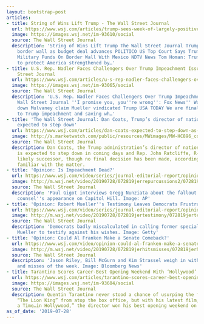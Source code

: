 ```yaml
---
layout: bootstrap-post
articles:
- title: String of Wins Lift Trump - The Wall Street Journal
  url: https://www.wsj.com/articles/trump-sees-week-of-largely-positive-news-but-there-may-be-speed-bumps-ahead-11564340764
  image: https://images.wsj.net/im-93610/social
  source: The Wall Street Journal
  description: 'String of Wins Lift Trump The Wall Street Journal Trump fumes over
    border wall as budget deal advances POLITICO US Top Court Says Trump Can Spend
    Military Funds On Border Wall With Mexico NDTV News Tom Homan: Trump’s ability
    to protect America strengthened by…'
- title: U.S. Rep. Nadler Faces Challengers Over Trump Impeachment Issue - The Wall
    Street Journal
  url: https://www.wsj.com/articles/u-s-rep-nadler-faces-challengers-over-trump-impeachment-issue-11564354801
  image: https://images.wsj.net/im-93065/social
  source: The Wall Street Journal
  description: 'U.S. Rep. Nadler Faces Challengers Over Trump Impeachment Issue The
    Wall Street Journal ''I promise you, you''re wrong'': Fox News'' Wallace shuts
    down Mulvaney claim Mueller vindicated Trump USA TODAY We are finally on the path
    to Trump impeachment and saving wh…'
- title: 'The Wall Street Journal: Dan Coats, Trump’s director of national intelligence,
    expected to step down'
  url: https://www.wsj.com/articles/dan-coats-expected-to-step-down-as-director-of-national-intelligence-in-coming-days-11564342925
  image: http://s.marketwatch.com/public/resources/MWimages/MW-HC896_coats__ZG_20190129113140.jpg
  source: The Wall Street Journal
  description: Dan Coats, the Trump administration’s director of national intelligence,
    is expected to step down in coming days and Rep. John Ratcliffe, R-Texas, is a
    likely successor, though no final decision has been made, according to a person
    familiar with the matter.
- title: 'Opinion: Is Impeachment Dead?'
  url: https://www.wsj.com/video/series/journal-editorial-report/opinion-is-impeachment-dead/167252ED-E48F-4B0B-BB9F-8FAD235E20E8
  image: http://m.wsj.net/video/20190728/072819jerrepurcussions2/072819jerrepurcussions2_1280x720.jpg
  source: The Wall Street Journal
  description: 'Paul Gigot interviews Gregg Nunziata about the fallout from the special
    counsel''s appearance on Capitol Hill. Image: AP'
- title: 'Opinion: Robert Mueller''s Testimony Leaves Democrats Frustrated'
  url: https://www.wsj.com/video/series/journal-editorial-report/opinion-robert-mueller-testimony-leaves-democrats-frustrated/4E2EFE28-B54C-437E-8DD3-E6B4B18F1701
  image: http://m.wsj.net/video/20190728/072819jertestimony/072819jertestimony_1280x720.jpg
  source: The Wall Street Journal
  description: 'Democrats badly miscalculated in calling former special counsel Robert
    Mueller to testify against his wishes. Image: Getty'
- title: 'Opinion: Could Al Franken Make a Senate Comeback?'
  url: https://www.wsj.com/video/opinion-could-al-franken-make-a-senate-comeback/9E29CDA8-91B0-46C0-952D-6EFA7A01745B.html
  image: http://m.wsj.net/video/20190728/072819jerhitsmisses/072819jerhitsmisses_1280x720.jpg
  source: The Wall Street Journal
  description: 'Jason Riley, Bill McGurn and Kim Strassel weigh in with their hits
    and misses of the week. Image: Bloomberg News'
- title: Tarantino Scores Career-Best Opening Weekend With ‘Hollywood’
  url: https://www.wsj.com/articles/tarantino-scores-career-best-opening-weekend-with-hollywood-11564341146
  image: https://images.wsj.net/im-93604/social
  source: The Wall Street Journal
  description: Quentin Tarantino never stood a chance of usurping the family-friendly
    “The Lion King” from atop the box office, but with his latest film, “Once Upon
    a Time…in Hollywood,” the director won his best opening weekend on record.
as_of_date: '2019-07-28'
---
```


